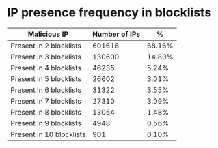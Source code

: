 # IP presence frequency in blocklists
| Malicious IP | Number of IPs | % |
|----|----|----|
| Present in 2 blocklists | 601616 | 68.16% |
| Present in 3 blocklists | 130600 | 14.80% |
| Present in 4 blocklists | 46235 | 5.24% |
| Present in 5 blocklists | 26602 | 3.01% |
| Present in 6 blocklists | 31322 | 3.55% |
| Present in 7 blocklists | 27310 | 3.09% |
| Present in 8 blocklists | 13054 | 1.48% |
| Present in 9 blocklists | 4948 | 0.56% |
| Present in 10 blocklists | 901 | 0.10% |
